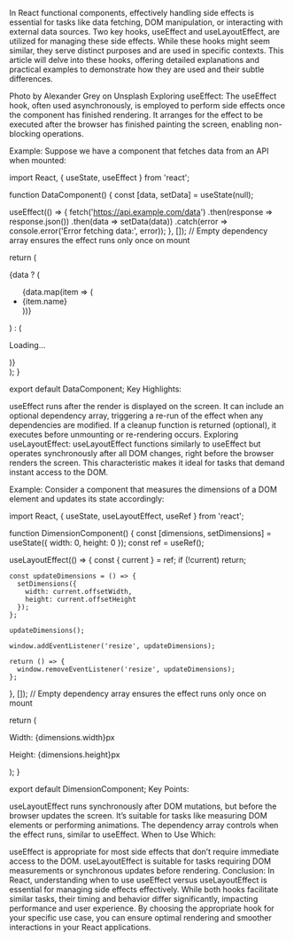 In React functional components, effectively handling side effects is essential for tasks like data fetching, DOM manipulation, or interacting with external data sources. Two key hooks, useEffect and useLayoutEffect, are utilized for managing these side effects. While these hooks might seem similar, they serve distinct purposes and are used in specific contexts. This article will delve into these hooks, offering detailed explanations and practical examples to demonstrate how they are used and their subtle differences.


Photo by Alexander Grey on Unsplash
Exploring useEffect:
The useEffect hook, often used asynchronously, is employed to perform side effects once the component has finished rendering. It arranges for the effect to be executed after the browser has finished painting the screen, enabling non-blocking operations.

Example:
Suppose we have a component that fetches data from an API when mounted:

import React, { useState, useEffect } from 'react';

function DataComponent() {
  const [data, setData] = useState(null);

  useEffect(() => {
    fetch('https://api.example.com/data')
      .then(response => response.json())
      .then(data => setData(data))
      .catch(error => console.error('Error fetching data:', error));
  }, []); // Empty dependency array ensures the effect runs only once on mount

  return (
    <div>
      {data ? (
        <ul>
          {data.map(item => (
            <li key={item.id}>{item.name}</li>
          ))}
        </ul>
      ) : (
        <p>Loading...</p>
      )}
    </div>
  );
}

export default DataComponent;
Key Highlights:

useEffect runs after the render is displayed on the screen.
It can include an optional dependency array, triggering a re-run of the effect when any dependencies are modified.
If a cleanup function is returned (optional), it executes before unmounting or re-rendering occurs.
Exploring useLayoutEffect:
useLayoutEffect functions similarly to useEffect but operates synchronously after all DOM changes, right before the browser renders the screen. This characteristic makes it ideal for tasks that demand instant access to the DOM.

Example:
Consider a component that measures the dimensions of a DOM element and updates its state accordingly:

import React, { useState, useLayoutEffect, useRef } from 'react';

function DimensionComponent() {
  const [dimensions, setDimensions] = useState({ width: 0, height: 0 });
  const ref = useRef();

  useLayoutEffect(() => {
    const { current } = ref;
    if (!current) return;

    const updateDimensions = () => {
      setDimensions({
        width: current.offsetWidth,
        height: current.offsetHeight
      });
    };

    updateDimensions();

    window.addEventListener('resize', updateDimensions);

    return () => {
      window.removeEventListener('resize', updateDimensions);
    };
  }, []); // Empty dependency array ensures the effect runs only once on mount

  return (
    <div ref={ref}>
      <p>Width: {dimensions.width}px</p>
      <p>Height: {dimensions.height}px</p>
    </div>
  );
}

export default DimensionComponent;
Key Points:

useLayoutEffect runs synchronously after DOM mutations, but before the browser updates the screen.
It’s suitable for tasks like measuring DOM elements or performing animations.
The dependency array controls when the effect runs, similar to useEffect.
When to Use Which:

useEffect is appropriate for most side effects that don’t require immediate access to the DOM.
useLayoutEffect is suitable for tasks requiring DOM measurements or synchronous updates before rendering.
Conclusion:
In React, understanding when to use useEffect versus useLayoutEffect is essential for managing side effects effectively. While both hooks facilitate similar tasks, their timing and behavior differ significantly, impacting performance and user experience. By choosing the appropriate hook for your specific use case, you can ensure optimal rendering and smoother interactions in your React applications.
